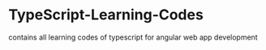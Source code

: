 # TypeScript-Learning-Codes
contains all learning codes of typescript for angular web app development
